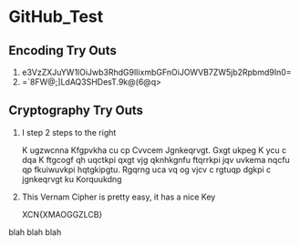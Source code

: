 # GitHub_Test

## Encoding Try Outs

1. e3VzZXJuYW1lOiJwb3RhdG9lIixmbGFnOiJOWVB7ZW5jb2Rpbmd9In0=
2. =`8FW@;]LdAQ3SHDesT.9k@(6@q>

## Cryptography Try Outs

1. I step 2 steps to the right

   K ugzwcnna Kfgpvkha cu cp Cvvcem Jgnkeqrvgt. Gxgt ukpeg K ycu c dqa K ftgcogf qh uqctkpi qxgt vjg qknhkgnfu ftqrrkpi jqv uvkema nqcfu qp fkuiwuvkpi hqtgkipgtu. Rgqrng uca vq og vjcv c rgtuqp dgkpi c jgnkeqrvgt ku Korquukdng   
2. This Vernam Cipher is pretty easy, it has a nice Key

   XCN{XMAOGGZLCB}   


blah blah blah